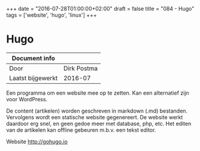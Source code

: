 +++
date = "2016-07-28T01:00:00+02:00"
draft = false
title = "084 - Hugo"
tags = ['website', 'hugo', 'linux']
+++

# Hugo


| Document info       |                   |
|---------------------|-------------------|
| Door                | Dirk Postma       |
| Laatst bijgewerkt   | 2016-07           |


Een programma om een website mee op te zetten. Kan een alternatief zijn voor WordPress.

De content (artikelen) worden geschreven in markdown (.md) bestanden. 
Vervolgens wordt een statische website gegenereert.
De website werkt daardoor erg snel, en geen gedoe meer met database, php, etc. 
Het editen van de artikelen kan offline gebeuren m.b.v. een tekst editor.

Website
http://gohugo.io


